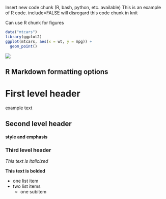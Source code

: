 Insert new code chunk (R, bash, python, etc. available) This is an
example of R code. include=FALSE will disregard this code chunk in knit

Can use R chunk for figures

``` r
data("mtcars")
library(ggplot2)
ggplot(mtcars, aes(x = wt, y = mpg)) +
  geom_point() 
```

![](RMarkdownTut_files/figure-gfm/unnamed-chunk-1-1.png)<!-- -->

## R Markdown formatting options

# First level header

example text

## Second level header

#### style and emphasis

### Third level header

*This text is italicized*

**This text is bolded**

- one list item
- two list items
  - one subitem
